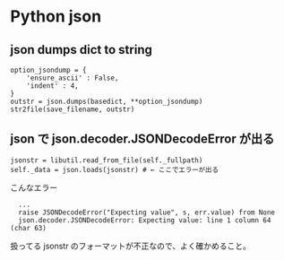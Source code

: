 # Python json

## json dumps dict to string

```
option_jsondump = {
    'ensure_ascii' : False,
    'indent' : 4,
}
outstr = json.dumps(basedict, **option_jsondump)
str2file(save_filename, outstr)
```

## json で json.decoder.JSONDecodeError が出る

```
jsonstr = libutil.read_from_file(self._fullpath)
self._data = json.loads(jsonstr) # ← ここでエラーが出る
```

こんなエラー

```
  ...
  raise JSONDecodeError("Expecting value", s, err.value) from None
  json.decoder.JSONDecodeError: Expecting value: line 1 column 64 (char 63)
```

扱ってる jsonstr のフォーマットが不正なので、よく確かめること。
